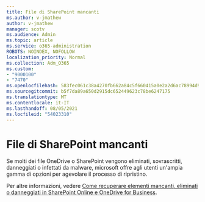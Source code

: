 ```yaml
---
title: File di SharePoint mancanti
ms.author: v-jmathew
author: v-jmathew
manager: scotv
ms.audience: Admin
ms.topic: article
ms.service: o365-administration
ROBOTS: NOINDEX, NOFOLLOW
localization_priority: Normal
ms.collection: Adm_O365
ms.custom:
- "9000100"
- "7470"
ms.openlocfilehash: 583fec061c38a4270fb662a84c5f660415a0e2a2d6ac78994d9cb8d8b6b3d8b8
ms.sourcegitcommit: b5f7da89a650d2915dc652449623c78be6247175
ms.translationtype: MT
ms.contentlocale: it-IT
ms.lasthandoff: 08/05/2021
ms.locfileid: "54023310"
---
```

# <a name="sharepoint-files-are-missing"></a>File di SharePoint mancanti

Se molti dei file OneDrive o SharePoint vengono eliminati, sovrascritti, danneggiati o infettati da malware, microsoft offre agli utenti un'ampia gamma di opzioni per agevolare il processo di ripristino.

Per altre informazioni, vedere [Come recuperare elementi mancanti, eliminati o danneggiati in SharePoint Online e OneDrive for Business](https://go.microsoft.com/fwlink/?linkid=2110774).
